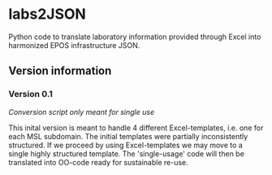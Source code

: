 # labs2JSON
 Python code to translate laboratory information provided through Excel into harmonized EPOS infrastructure JSON.

 ## Version information

### Version 0.1
_*Conversion script only meant for single use*_

This inital version is meant to handle 4 different Excel-templates, i.e. one for each MSL subdomain.
The initial templates were partially inconsistently structured. If we proceed by using Excel-templates
we may move to a single highly structured template. The 'single-usage' code will then be translated
into OO-code ready for sustainable re-use.
